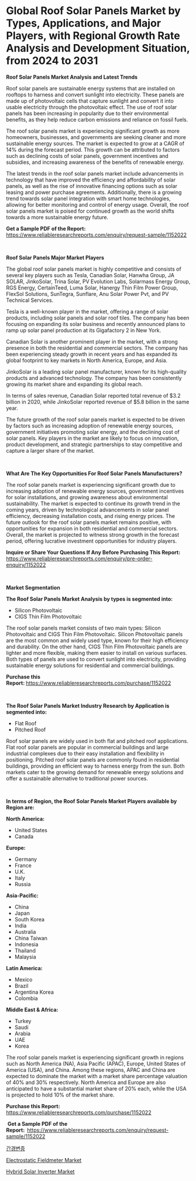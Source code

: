 <p><h1>Global Roof Solar Panels Market by Types, Applications, and Major Players, with Regional Growth Rate Analysis and Development Situation, from 2024 to 2031</h1></p><p><strong>Roof Solar Panels Market Analysis and Latest Trends</strong></p>
<p><p>Roof solar panels are sustainable energy systems that are installed on rooftops to harness and convert sunlight into electricity. These panels are made up of photovoltaic cells that capture sunlight and convert it into usable electricity through the photovoltaic effect. The use of roof solar panels has been increasing in popularity due to their environmental benefits, as they help reduce carbon emissions and reliance on fossil fuels.</p><p>The roof solar panels market is experiencing significant growth as more homeowners, businesses, and governments are seeking cleaner and more sustainable energy sources. The market is expected to grow at a CAGR of 14% during the forecast period. This growth can be attributed to factors such as declining costs of solar panels, government incentives and subsidies, and increasing awareness of the benefits of renewable energy.</p><p>The latest trends in the roof solar panels market include advancements in technology that have improved the efficiency and affordability of solar panels, as well as the rise of innovative financing options such as solar leasing and power purchase agreements. Additionally, there is a growing trend towards solar panel integration with smart home technologies, allowing for better monitoring and control of energy usage. Overall, the roof solar panels market is poised for continued growth as the world shifts towards a more sustainable energy future.</p></p>
<p><strong>Get a Sample PDF of the Report:&nbsp;</strong> <a href="https://www.reliableresearchreports.com/enquiry/request-sample/1152022">https://www.reliableresearchreports.com/enquiry/request-sample/1152022</a></p>
<p>&nbsp;</p>
<p><strong>Roof Solar Panels Major Market Players</strong></p>
<p><p>The global roof solar panels market is highly competitive and consists of several key players such as Tesla, Canadian Solar, Hanwha Group, JA SOLAR, JinkoSolar, Trina Solar, PV Evolution Labs, Solarmass Energy Group, RGS Energy, CertainTeed, Luma Solar, Hanergy Thin Film Power Group, FlexSol Solutions, SunTegra, Sunflare, Anu Solar Power Pvt, and PV Technical Services.</p><p>Tesla is a well-known player in the market, offering a range of solar products, including solar panels and solar roof tiles. The company has been focusing on expanding its solar business and recently announced plans to ramp up solar panel production at its Gigafactory 2 in New York.</p><p>Canadian Solar is another prominent player in the market, with a strong presence in both the residential and commercial sectors. The company has been experiencing steady growth in recent years and has expanded its global footprint to key markets in North America, Europe, and Asia.</p><p>JinkoSolar is a leading solar panel manufacturer, known for its high-quality products and advanced technology. The company has been consistently growing its market share and expanding its global reach.</p><p>In terms of sales revenue, Canadian Solar reported total revenue of $3.2 billion in 2020, while JinkoSolar reported revenue of $5.8 billion in the same year.</p><p>The future growth of the roof solar panels market is expected to be driven by factors such as increasing adoption of renewable energy sources, government initiatives promoting solar energy, and the declining cost of solar panels. Key players in the market are likely to focus on innovation, product development, and strategic partnerships to stay competitive and capture a larger share of the market.</p></p>
<p>&nbsp;</p>
<p><strong>What Are The Key Opportunities For Roof Solar Panels Manufacturers?</strong></p>
<p><p>The roof solar panels market is experiencing significant growth due to increasing adoption of renewable energy sources, government incentives for solar installations, and growing awareness about environmental sustainability. The market is expected to continue its growth trend in the coming years, driven by technological advancements in solar panel efficiency, decreasing installation costs, and rising energy prices. The future outlook for the roof solar panels market remains positive, with opportunities for expansion in both residential and commercial sectors. Overall, the market is projected to witness strong growth in the forecast period, offering lucrative investment opportunities for industry players.</p></p>
<p><strong>Inquire or Share Your Questions If Any Before Purchasing This Report:</strong> <a href="https://www.reliableresearchreports.com/enquiry/pre-order-enquiry/1152022">https://www.reliableresearchreports.com/enquiry/pre-order-enquiry/1152022</a></p>
<p>&nbsp;</p>
<p><strong>Market Segmentation</strong></p>
<p><strong>The Roof Solar Panels Market Analysis by types is segmented into:</strong></p>
<p><ul><li>Silicon Photovoltaic</li><li>CIGS Thin Film Photovoltaic</li></ul></p>
<p><p>The roof solar panels market consists of two main types: Silicon Photovoltaic and CIGS Thin Film Photovoltaic. Silicon Photovoltaic panels are the most common and widely used type, known for their high efficiency and durability. On the other hand, CIGS Thin Film Photovoltaic panels are lighter and more flexible, making them easier to install on various surfaces. Both types of panels are used to convert sunlight into electricity, providing sustainable energy solutions for residential and commercial buildings.</p></p>
<p><strong>Purchase this Report:&nbsp;</strong><a href="https://www.reliableresearchreports.com/purchase/1152022">https://www.reliableresearchreports.com/purchase/1152022</a></p>
<p>&nbsp;</p>
<p><strong>The Roof Solar Panels Market Industry Research by Application is segmented into:</strong></p>
<p><ul><li>Flat Roof</li><li>Pitched Roof</li></ul></p>
<p><p>Roof solar panels are widely used in both flat and pitched roof applications. Flat roof solar panels are popular in commercial buildings and large industrial complexes due to their easy installation and flexibility in positioning. Pitched roof solar panels are commonly found in residential buildings, providing an efficient way to harness energy from the sun. Both markets cater to the growing demand for renewable energy solutions and offer a sustainable alternative to traditional power sources.</p></p>
<p>&nbsp;</p>
<p><strong>In terms of Region, the Roof Solar Panels Market Players available by Region are:</strong></p>
<p>
    <p> <strong> North America: </strong>
        <ul>
            <li>United States</li>
            <li>Canada</li>
        </ul>
        </p> 
    <p> <strong> Europe: </strong>
        <ul>
            <li>Germany</li>
            <li>France</li>
            <li>U.K.</li>
            <li>Italy</li>
            <li>Russia</li>
        </ul>
        </p> 
    <p> <strong> Asia-Pacific: </strong>
        <ul>
            <li>China</li>
            <li>Japan</li>
            <li>South Korea</li>
            <li>India</li>
            <li>Australia</li>
            <li>China Taiwan</li>
            <li>Indonesia</li>
            <li>Thailand</li>
            <li>Malaysia</li>
        </ul>
        </p> 
    <p> <strong> Latin America: </strong>
        <ul>
            <li>Mexico</li>
            <li>Brazil</li>
            <li>Argentina Korea</li>
            <li>Colombia</li>
        </ul>
        </p> 
    <p> <strong> Middle East & Africa: </strong>
        <ul>
            <li>Turkey</li>
            <li>Saudi</li>
            <li>Arabia</li>
            <li>UAE</li>
            <li>Korea</li>
        </ul>
    </p>
    </p>
<p><p>The roof solar panels market is experiencing significant growth in regions such as North America (NA), Asia Pacific (APAC), Europe, United States of America (USA), and China. Among these regions, APAC and China are expected to dominate the market with a market share percentage valuation of 40% and 30% respectively. North America and Europe are also anticipated to have a substantial market share of 20% each, while the USA is projected to hold 10% of the market share.</p></p>
<p><strong>Purchase this Report: </strong><a href="https://www.reliableresearchreports.com/purchase/1152022">https://www.reliableresearchreports.com/purchase/1152022</a></p>
<p>&nbsp;<strong>Get a Sample PDF of the Report:&nbsp;&nbsp;</strong><a href="https://www.reliableresearchreports.com/enquiry/request-sample/1152022">https://www.reliableresearchreports.com/enquiry/request-sample/1152022</a></p>
<p><strong></strong></p>
<p><p><a href="https://github.com/darrellockm3ytan895656/Market-Research-Report-List-1/blob/main/305203615040.md">간경변증</a></p><p><a href="https://github.com/beatblasta/Market-Research-Report-List-2/blob/main/electrostatic-fieldmeter-market.md">Electrostatic Fieldmeter Market</a></p><p><a href="https://github.com/shotows/Market-Research-Report-List-2/blob/main/hybrid-solar-inverter-market.md">Hybrid Solar Inverter Market</a></p></p>